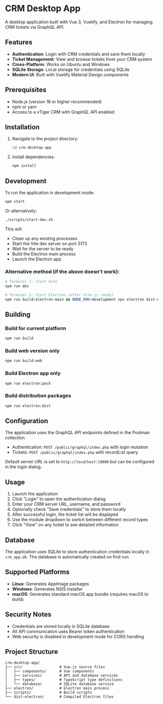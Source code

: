 # CRM Desktop App

A desktop application built with Vue 3, Vuetify, and Electron for managing CRM tickets via GraphQL API.

## Features

- **Authentication**: Login with CRM credentials and save them locally
- **Ticket Management**: View and browse tickets from your CRM system
- **Cross-Platform**: Works on Ubuntu and Windows
- **SQLite Storage**: Local storage for credentials using SQLite
- **Modern UI**: Built with Vuetify Material Design components

## Prerequisites

- Node.js (version 18 or higher recommended)
- npm or yarn
- Access to a vTiger CRM with GraphQL API enabled

## Installation

1. Navigate to the project directory:
   ```bash
   cd crm-desktop-app
   ```

2. Install dependencies:
   ```bash
   npm install
   ```

## Development

To run the application in development mode:

```bash
npm start
```

Or alternatively:

```bash
./scripts/start-dev.sh
```

This will:
- Clean up any existing processes
- Start the Vite dev server on port 5173
- Wait for the server to be ready
- Build the Electron main process
- Launch the Electron app

### Alternative method (if the above doesn't work):

```bash
# Terminal 1: Start Vite
npm run dev

# Terminal 2: Start Electron (after Vite is ready)
npm run build:electron-main && NODE_ENV=development npx electron dist-electron/main.js
```

## Building

### Build for current platform
```bash
npm run build
```

### Build web version only
```bash
npm run build:web
```

### Build Electron app only
```bash
npm run electron:pack
```

### Build distribution packages
```bash
npm run electron:dist
```

## Configuration

The application uses the GraphQL API endpoints defined in the Postman collection:
- Authentication: `POST /public/graphql/index.php` with login mutation
- Tickets: `POST /public/graphql/index.php` with recordList query

Default server URL is set to `http://localhost:19080` but can be configured in the login dialog.

## Usage

1. Launch the application
2. Click "Login" to open the authentication dialog
3. Enter your CRM server URL, username, and password
4. Optionally check "Save credentials" to store them locally
5. After successful login, the ticket list will be displayed
6. Use the module dropdown to switch between different record types
7. Click "View" on any ticket to see detailed information

## Database

The application uses SQLite to store authentication credentials locally in `crm_app.db`. The database is automatically created on first run.

## Supported Platforms

- **Linux**: Generates AppImage packages
- **Windows**: Generates NSIS installer
- **macOS**: Generates standard macOS app bundle (requires macOS to build)

## Security Notes

- Credentials are stored locally in SQLite database
- All API communication uses Bearer token authentication
- Web security is disabled in development mode for CORS handling

## Project Structure

```
crm-desktop-app/
├── src/                 # Vue.js source files
│   ├── components/      # Vue components
│   ├── services/        # API and database services
│   ├── types/           # TypeScript type definitions
│   └── database/        # SQLite database service
├── electron/            # Electron main process
├── scripts/             # Build scripts
└── dist-electron/       # Compiled Electron files
```
